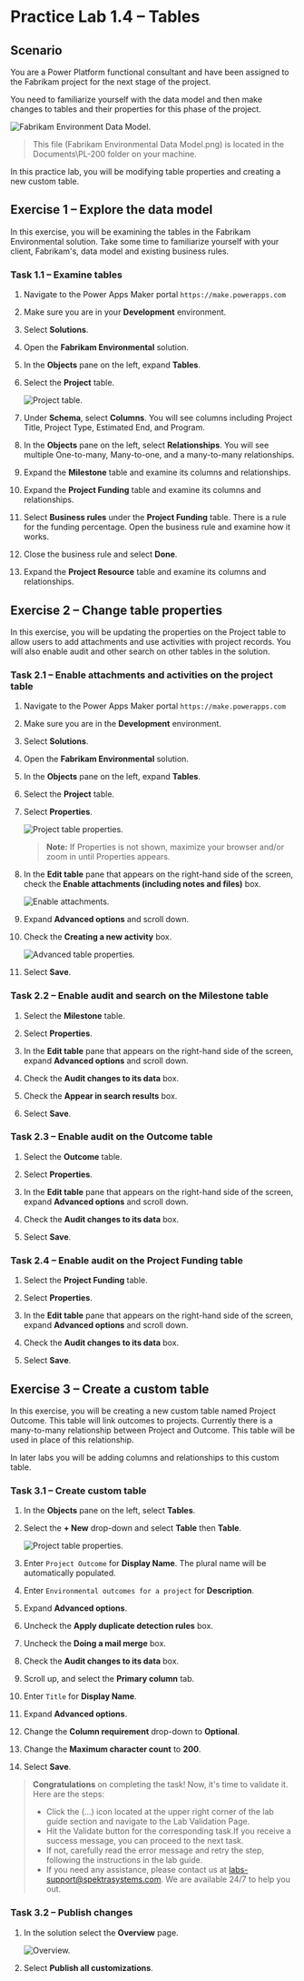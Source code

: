 # Practice Lab 1.4 – Tables

## Scenario

You are a Power Platform functional consultant and have been assigned to the Fabrikam project for the next stage of the project.

You need to familiarize yourself with the data model and then make changes to tables and their properties for this phase of the project.

![Fabrikam Environment Data Model.](../media/Fabrikam_Environmental_ERD.png)
> This file (Fabrikam Environmental Data Model.png) is located in the Documents\PL-200 folder on your machine.

In this practice lab, you will be modifying table properties and creating a new custom table.

## Exercise 1 – Explore the data model

In this exercise, you will be examining the tables in the Fabrikam Environmental solution. Take some time to familiarize yourself with your client, Fabrikam's, data model and existing business rules. 


### Task 1.1 – Examine tables

1.  Navigate to the Power Apps Maker portal `https://make.powerapps.com`

1.  Make sure you are in your **Development** environment.

1.  Select **Solutions**.

1.  Open the **Fabrikam Environmental** solution.

1.  In the **Objects** pane on the left, expand **Tables**.

1.  Select the **Project** table.

    ![Project table.](../media/lab-4-01.png)

1.  Under **Schema**, select **Columns**. You will see columns including Project Title, Project Type, Estimated End, and Program.

1.  In the **Objects** pane on the left, select **Relationships**. You will see multiple One-to-many, Many-to-one, and a many-to-many relationships.

1.  Expand the **Milestone** table and examine its columns and relationships.

1.  Expand the **Project Funding** table and examine its columns and relationships.

1.  Select **Business rules** under the **Project Funding** table. There is a rule for the funding percentage. Open the business rule and examine how it works. 

1.  Close the business rule and select **Done**. 

1.  Expand the **Project Resource** table and examine its columns and relationships.


## Exercise 2 – Change table properties

In this exercise, you will be updating the properties on the Project table to allow users to add attachments and use activities with project records. You will also enable audit and other search on other tables in the solution.


### Task 2.1 – Enable attachments and activities on the project table

1.  Navigate to the Power Apps Maker portal `https://make.powerapps.com`

1.  Make sure you are in the **Development** environment.

1.  Select **Solutions**.

1.  Open the **Fabrikam Environmental** solution.

1.  In the **Objects** pane on the left, expand **Tables**.

1.  Select the **Project** table.

1.  Select **Properties**.

    ![Project table properties.](../media/lab-4-02.png)

    > **Note:** If Properties is not shown, maximize your browser and/or zoom in until Properties appears.

1.  In the **Edit table** pane that appears on the right-hand side of the screen, check the **Enable attachments (including notes and files)** box.

    ![Enable attachments.](../media/lab-2-03.png)

1.  Expand **Advanced options** and scroll down.

1.  Check the **Creating a new activity** box.

    ![Advanced table properties.](../media/lab-4-03.png)

1.  Select **Save**.


### Task 2.2 – Enable audit and search on the Milestone table

1.  Select the **Milestone** table.

1.  Select **Properties**.

1.  In the **Edit table** pane that appears on the right-hand side of the screen, expand **Advanced options** and scroll down.

1.  Check the **Audit changes to its data** box.

1.  Check the **Appear in search results** box.

1.  Select **Save**.


### Task 2.3 – Enable audit on the Outcome table

1.  Select the **Outcome** table.

1.  Select **Properties**.

1.  In the **Edit table** pane that appears on the right-hand side of the screen, expand **Advanced options** and scroll down.

1.  Check the **Audit changes to its data** box.

1.  Select **Save**.


### Task 2.4 – Enable audit on the Project Funding table

1.  Select the **Project Funding** table.

1.  Select **Properties**.

1.  In the **Edit table** pane that appears on the right-hand side of the screen, expand **Advanced options** and scroll down.

1.  Check the **Audit changes to its data** box.

1.  Select **Save**.


## Exercise 3 – Create a custom table

In this exercise, you will be creating a new custom table named Project Outcome. This table will link outcomes to projects. Currently there is a many-to-many relationship between Project and Outcome. This table will be used in place of this relationship.

In later labs you will be adding columns and relationships to this custom table.


### Task 3.1 – Create custom table

1.  In the **Objects** pane on the left, select **Tables**.

1.  Select the **+ New** drop-down and select **Table** then **Table**.

      ![Project table properties.](../media/11-1.png)

1.  Enter `Project Outcome` for **Display Name**. The plural name will be automatically populated.

1.  Enter `Environmental outcomes for a project` for **Description**.

1.  Expand **Advanced options**.

1.  Uncheck the **Apply duplicate detection rules** box.

1.  Uncheck the **Doing a mail merge** box.

1.  Check the **Audit changes to its data** box.

1.  Scroll up, and select the **Primary column** tab.

1.  Enter `Title` for **Display Name**.

1.  Expand **Advanced options**.

1.  Change the **Column requirement** drop-down to **Optional**.

1.  Change the **Maximum character count** to **200**.

1.  Select **Save**.
   
   > **Congratulations** on completing the task! Now, it's time to validate it. Here are the steps:
> - Click the (...) icon located at the upper right corner of the lab guide section and navigate to the Lab Validation Page.
> - Hit the Validate button for the corresponding task.If you receive a success message, you can proceed to the next task. 
> - If not, carefully read the error message and retry the step, following the instructions in the lab guide.
> - If you need any assistance, please contact us at labs-support@spektrasystems.com. We are available 24/7 to help you out.


### Task 3.2 – Publish changes

1.  In the solution select the **Overview** page.

    ![Overview.](../media/15.png)

1.  Select **Publish all customizations**.

